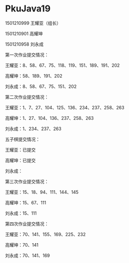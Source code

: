 # PkuJava19

1501210999 王耀亚（组长）

1501210901 高耀坤

1501210958 刘永成

第一次作业提交情况：

王耀亚：8、58、67、75、118、119、151、189、191、202

高耀坤：58、189、191、202

刘永成：8、58、67、75、151、202

第二次作业提交情况：

王耀亚：1、7、27、104、125、136、234、237、258、263

高耀坤：1、27、104、136、237、258、263

刘永成：1、234、237、263

五子棋提交情况：

王耀亚：已提交

高耀坤：已提交

刘永成：

第三次作业提交情况：

王耀亚：15、18、94、111、144、145

高耀坤：15、67、111

刘永成：15、111

第四次作业提交情况：

王耀亚：70、141、155、169、225、232

高耀坤：70、141

刘永成：70、141、169
